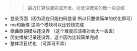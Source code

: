 >>最近打算快速完成开发，对还没做完的做一些总结

- 登录页面（因为现在只能扫码登录 所以只要做简单的优化即可）
- mv和新碟 这两个模块可以比较快完成
- 歌曲歌词模块还没弄 （这个难度应该相对会大一丢丢）
- 历史播放记录还没弄，这个因为比较简单完成
- 整体项目优化 （可弄可不弄）